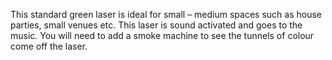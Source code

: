 This standard green laser is ideal for small – medium spaces such as house parties, small venues etc. This laser is sound activated and goes to the music. You will need to add a smoke machine to see the tunnels of colour come off the laser.
